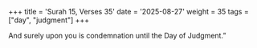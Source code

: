 +++
title = 'Surah 15, Verses 35'
date = '2025-08-27'
weight = 35
tags = ["day", "judgment"]
+++

And surely upon you is condemnation until the Day of Judgment.”